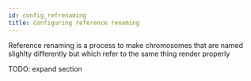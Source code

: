 ```yaml
---
id: config_refrenaming
title: Configuring reference renaming
---
```


Reference renaming is a process to make chromosomes that are named slighlty
differently but which refer to the same thing render properly

TODO: expand section
